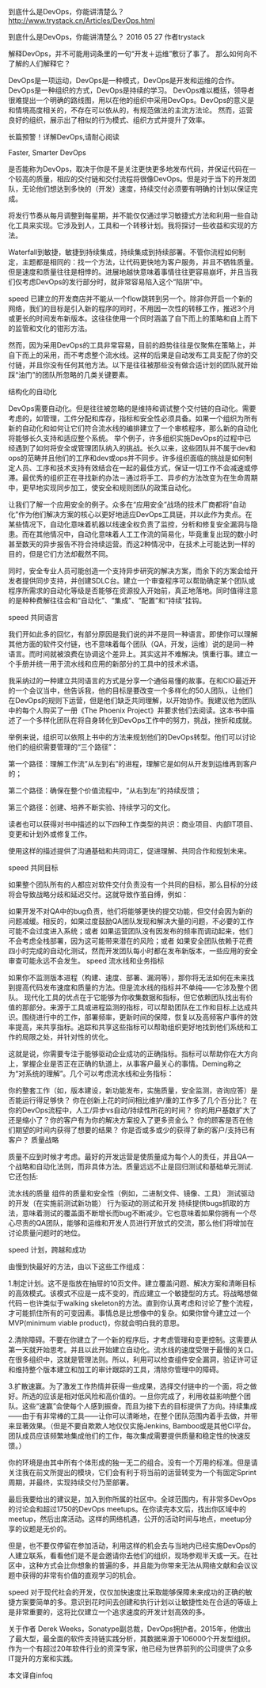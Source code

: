 到底什么是DevOps，你能讲清楚么？ http://www.trystack.cn/Articles/DevOps.html

到底什么是DevOps，你能讲清楚么？
2016 05 27 作者trystack

解释DevOps，并不可能用词条里的一句“开发＋运维”敷衍了事了。 
那么如何向不了解的人们解释它？

DevOps是一项运动，DevOps是一种模式，DevOps是开发和运维的合作。DevOps是一种组织的方式，DevOps是持续的学习。 
DevOps难以概括，领导者很难提出一个明确的路线图，用以在他的组织中采用DevOps。DevOps的意义是和情境高度相关的，不存在可以依从的，有规范做法的主流方法论。 
然而，运营良好的组织，展示出了相似的行为模式、组织方式并提升了效率。

长篇预警！详解DevOps,请耐心阅读

Faster, Smarter DevOps

是否能称为DevOps，取决于你是不是关注更快更多地发布代码，并保证代码在一个较高的质量，相应的交付链和交付流程将很像DevOps。但是对于当下的开发团队，无论他们想达到多快的（开发）速度，持续交付必须要有明确的计划以保证完成。

将发行节奏从每月调整到每星期，并不能仅仅通过学习敏捷式方法和利用一些自动化工具来实现。它涉及到人，工具和一个转移计划。我将探讨一些收益和实现的方法。

Waterfall到敏捷，敏捷到持续集成，持续集成到持续部署。不管你流程如何制定，主题都是相同的：找一个方法，让代码更快地为客户服务，并且不牺牲质量。但是速度和质量往往是相悖的。进展地越快意味着事情往往更容易崩坏，并且当我们仅考虑DevOps的发行部分时，就非常容易陷入这个“陷阱”中。

speed
已建立的开发商店并不能从一个flow跳转到另一个。除非你开启一个新的网络，我们的目标是引入新的程序的同时，不用因一次性的转移工作，推迟3个月或更长的时间发布新版本。这往往使用一个同时涵盖了自下而上的策略和自上而下的监管和文化的钳形方法。

然而，因为采用DevOps的工具非常容易，目前的趋势往往是仅聚焦在策略上，并自下而上的采用，而不考虑整个流水线。这样的后果是自动发布工具支配了你的交付链，并且你没有任何其他方法。以下是往往被那些没有做合适计划的团队就开始踩“油门”的团队所忽略的几类关键要素。

结构化的自动化

DevOps需要自动化。但是往往被忽略的是维持和调试整个交付链的自动化。需要考虑的，如管理，工件分配和库存，指标和安全性必须具备。如果一个组织为所有新的自动化和如何让它们符合流水线的编排建立了一个审核程序，那么新的自动化将能够长久支持和适应整个系统。 
举个例子，许多组织实施DevOps的过程中已经遇到了如何将安全或管理团队纳入的挑战。长久以来，这些团队并不属于dev和ops的范畴并且他们的工序和dev或ops并不同步。许多组织面临的挑战是如何制定人员、工序和技术支持有效结合在一起的最佳方式，保证一切工作不会减速或停滞。最优秀的组织正在寻找新的办法－通过将手工、异步的方法改变为在生命周期中，更早地实现同步加工，使安全和规则团队的政策自动化。

让我们了解一个应用安全的例子。众多在“应用安全”战场的技术厂商都将“自动化”作为他们解决方案的核心以更好地适应DevOps工具链，并以此作为卖点。在某些情况下，自动化意味着机器以线速全权负责了监控，分析和修复安全漏洞与隐患。而在其他情况中，自动化意味着人工工作流的简易化，毕竟重复出现的数小时甚至数天的异步报告不符合持续运营。而这2种情况中，在技术上可能达到一样的目的，但是它们方法却截然不同。

同时，安全专业人员可能创造一个支持异步研究的解决方案，而余下的方案会给开发者提供同步支持，并创建SDLC台。建立一个审查程序可以帮助确定某个团队或程序所需求的自动化等级是否能够在资源投入开始前，真正地落地。同时值得注意的是种种费解往往会和“自动化”、“集成”、“配置”和“持续”挂钩。

speed
共同语言

我们开如此多的回忆，有部分原因是我们说的并不是同一种语言。即使你可以理解其他方面的软件交付链，也不意味着每个团队（QA，开发，运维）说的是同一种语言。而时间就被浪费在协调这个差异上。其实这并不难解决。慎重行事。建立一个手册并统一用于流水线和应用的新部分的工具中的技术术语。

我采纳过的一种建立共同语言的方式是分享一个通俗易懂的故事。在和CIO最近开的一个会议当中，他告诉我，他的目标是要改变一个多样化的50人团队，让他们在DevOps的规则下运营，但是他们缺乏共同理解，以开始协作。我建议他为团队中的每个人购买了一册《The Phoenix Project》并要求他们去阅读。这本书中描述了一个多样化团队在将自身转化到DevOps工作中的努力，挑战，挫折和成就。

举例来说，组织可以依照上书中的方法来规划他们的DevOps转型。他们可以讨论他们的组织需要管理的“三个路径”：

第一个路径：理解工作流”从左到右”的进程，理解它是如何从开发到运维再到客户的；

第二个路径：确保在整个价值流程中，“从右到左”的持续反馈；

第三个路径：创建、培养不断实验、持续学习的文化。

读者也可以获得对书中描述的以下四种工作类型的共识：商业项目、内部IT项目、变更和计划外或修复工作。

使用这样的描述提供了沟通基础和共同词汇，促进理解、共同合作和规划未来。

speed
共同目标

如果整个团队所有的人都应对软件交付负责没有一个共同的目标，那么目标的分歧将会导致战略分歧和延迟交付。这就导致作茧自缚，例如：

如果开发不对QA中的bug负责，他们将能够更快的提交功能，但交付会因为新的问题减缓。相反的，如果过度鼓励QA团队发现和解决大量的问题，不必要的工作可能不会过度进入系统；或者
如果运营团队没有因发布的频率而调动起来，他们不会考虑全栈部署，因为这可能带来潜在的风险；或者
如果安全团队依赖于花费四小时完成的自动化测试，然而开发团队每小时都在发布新版本，一些应用的安全审查可能永远不会发生。
speed
流水线和业务指标

如果你不监测版本进程（构建、速度、部署、漏洞等），那你将无法如何在未来找到提高代码发布速度和质量的方法。但是流水线的指标并不单纯——它涉及整个团队。 现代化工具的优点在于它能够为你收集数据和指标，但它依赖团队找出有价值的那部分。来源于工具或进程监测的指标，可以帮助团队在工作和目标上达成共识。围绕进行中的工作，部署频率，更新时间的保障，恢复以及高频客户事件的效率提高，来共享指标。追踪和共享这些指标可以帮助组织更好地找到他们系统和工作的局限之处，并针对性的优化。

这就是说，你需要专注于能够驱动企业成功的正确指标。指标可以帮助你在大方向上，掌握企业是否正在正确的轨道上，从事客户最关心的事情。Deming称之为“对系统的理解”。几个可以考虑流水线和业务指标：

你的整套工作（如，版本建设，新功能发布，实施质量，安全监测，咨询应答）是否能运行得足够快？
你在创新上花的时间相比维护/重的工作多了几个百分比？
在你的DevOps流程中，人工/异步vs自动/持续性所花的时间？
你的用户基数扩大了还是缩小了？你的客户有为你的解决方案投入了更多资金么？
你的顾客是否在他们期望的时间内获得了想要的结果？
你是否或多或少的获得了新的客户/支持已有客户？
质量战略

质量不应到时候才考虑。最好的开发运营是使质量成为每个人的责任，并且QA一个战略和自动化法则，而非具体方法。质量远远不止是回归测试和基础单元测试.它还包括:

流水线的质量
组件的质量和安全性（例如，二进制文件、镜像、工具）
测试驱动的开发（在实施前测试新功能）
行为驱动的测试和开发
持续提供bugs抓取的方法，意味着测试的覆盖面不断增长而bug不断减少。它也意味着如果你拥有一个尽心尽责的QA团队，能够和运维和开发人员进行开放式的交流，那么他们将增加在讨论质量问题时的地位。

speed
计划，跨越和成功


由慢到快最好的方法，由以下这些工作组成：

1.制定计划。这不是指放在抽屉的10页文件。建立覆盖问题、解决方案和清晰目标的高效模式。该模式不应是一成不变的，而应建立一个敏捷型的方式。将战略想做代码－也许类似于walking skeleton的方法。直到你认真考虑和讨论了整个流程，才可能抓住所有的可变因素。事情总是比想像中的复杂。如果你曾今建立过一个MVP(minimum viable product)，你就会明白我的意思。

2.清除障碍。不要在你建立了一个新的程序后，才考虑管理和变更控制。这需要从第一天就开始思考。并且以此开始建立自动化。流水线的速度受限于最慢的关口。在很多组织中，这就是管理法则。所以，利用可以检查组件安全漏洞，验证许可证和维持整个版本建立和加工的审计跟踪的工具，清除你管理中的障碍。

3.扩散速赢。为了激发工作热情并获得一些成果，选择交付链中的一个面，将之做好。所选的应该是相对低风险和高价值的。一旦你完成了，利用收益影响整个团队。这些“速赢”会使每个人感到振奋。而且为接下去的目标提供了方向。持续集成——由于有非常棒的工具——让你可以清晰地，在整个团队范围内着手去做，并带来显著效果。（但是不要自欺欺人地仅仅实施Jenkins, Bamboo或是其他CI平台。团队成员应该频繁地集成他们的工作，每次集成需要提供质量和稳定性的快速反馈。）

你的环境是由其中所有个体形成的独一无二的组合。没有一个万用的标准。但是请关注我在前文所提出的模块，它们会有利于将当前的运营转变为一个有固定Sprint周期，并最终，实现持续交付乃至部署。

最后我要给出的建议是，加入到你所属的社区中。全球范围内，有非常多DevOps的讨论会和超过1750的DevOps meetups。在你读完本文后，找出你区域中的meetup，然后出席活动。这样的网络机遇，公开的活动时间与地点，meetup分享的议题是无价的。

但是，也不要仅停留在参加活动，利用这样的机会去与当地内已经实施DevOps的人建立联系，看看他们是不是会邀请你去他们的组织，现场参观半天或一天。在社区中，这种方式会比你想象的普遍的多，并且能为你带来无法从网络文献和会议议题中获得的非常有价值的直观学习的机会。

speed
对于现代社会的开发，仅仅加快速度比采取能够保障未来成功的正确的敏捷方案要简单的多。意识到花时间去创建和执行计划以让敏捷性处在合适的等级上是非常重要的，这将比仅建立一个追求速度的开发计划高效的多。

关于作者 
Derek Weeks，Sonatype副总裁，DevOps拥护者。2015年，他做出了最大型，最全面的软件支持链实践分析，其数据来源于106000个开发型组织。作为一个有超过20年软件行业的资深专家，他已经为世界前列的公司提供了众多IT提升的方案和实践。

本文译自infoq